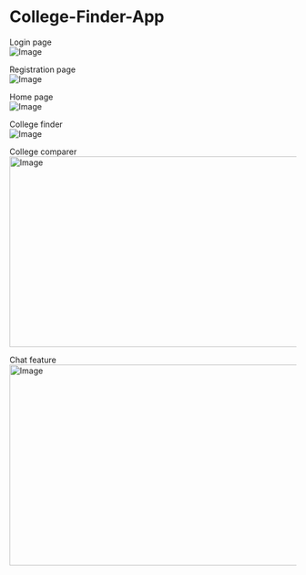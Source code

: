 # College-Finder-App

Login page  
![Image](https://github.com/user-attachments/assets/09ab0b3e-06d3-4905-aa81-9e804759d74a)


Registration page  
![Image](https://github.com/user-attachments/assets/e821dbd1-9397-44ee-9c2b-55da86bbdb93)


Home page  
![Image](https://github.com/user-attachments/assets/121ce7c5-6c74-49c9-99fe-e616bf8b168e)


College finder  
![Image](https://github.com/user-attachments/assets/09ab0b3e-06d3-4905-aa81-9e804759d74a)


College comparer  
<img width="622" height="334" alt="Image" src="https://github.com/user-attachments/assets/c0974db0-cca6-4680-b29a-3975b6a33234" />


Chat feature  
<img width="640" height="352" alt="Image" src="https://github.com/user-attachments/assets/306f55a0-5d67-4e1f-87b9-b7c4673521e5" />
